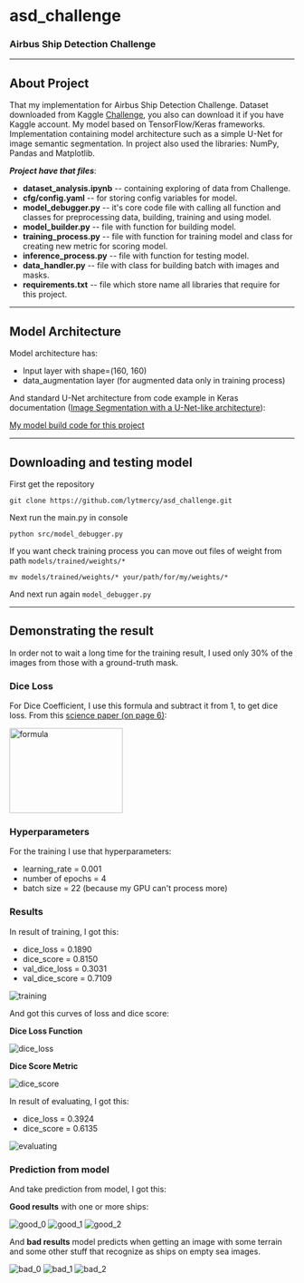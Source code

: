 # asd_challenge
### Airbus Ship Detection Challenge

---

## About Project
That my implementation for Airbus Ship Detection Challenge.
Dataset downloaded from Kaggle [Challenge](https://www.kaggle.com/competitions/airbus-ship-detection/data), you also can download it if you have Kaggle account.
My model based on TensorFlow/Keras frameworks. 
Implementation containing model architecture such as a simple U-Net for image semantic segmentation.
In project also used the libraries: NumPy, Pandas and Matplotlib.

**_Project have that files_**:
- **dataset_analysis.ipynb** -- containing exploring of data from Challenge.
- **cfg/config.yaml** -- for storing config variables for model.
- **model_debugger.py** -- it's core code file with calling all function and classes for preprocessing data, 
  building, training and using model.
- **model_builder.py** -- file with function for building model.
- **training_process.py** -- file with function for training model and class for creating new metric for scoring model.
- **inference_process.py** -- file with function for testing model.
- **data_handler.py** -- file with class for building batch with images and masks.
- **requirements.txt** -- file which store name all libraries that require for this project.

---

## Model Architecture

Model architecture has:
- Input layer with shape=(160, 160)
- data_augmentation layer (for augmented data only in training process)

And standard U-Net architecture from code example in 
Keras documentation ([Image Segmentation with a U-Net-like architecture](https://keras.io/examples/vision/oxford_pets_image_segmentation/#prepare-unet-xceptionstyle-model)):

[My model build code for this project](src/model_builder.py)

---

## Downloading and testing model

First get the repository
```commandline
git clone https://github.com/lytmercy/asd_challenge.git
```
Next run the main.py in console
```commandline
python src/model_debugger.py
```

If you want check training process you can move out files of weight from path `models/trained/weights/*`
```commandline
mv models/trained/weights/* your/path/for/my/weights/*
```
And next run again `model_debugger.py`

---

## Demonstrating the result

In order not to wait a long time for the training result, 
I used only 30% of the images from those with a ground-truth mask.

### Dice Loss
For Dice Coefficient, I use this formula and subtract it from 1, to get dice loss. From this [science paper (on page 6)](https://arxiv.org/pdf/1606.04797v1.pdf):

<img alt="formula" height="150" src="https://latex.codecogs.com/svg.image?D&amp;space;=&amp;space;\frac{2\sum\limits_{i}^{N}&amp;space;p_i&amp;space;g_i}{\sum\limits_{i}^{N}&amp;space;p_i^2&amp;space;&amp;plus;&amp;space;\sum\limits_{i}^{N}&amp;space;g_i^2}" width="200"/>

### Hyperparameters

For the training I use that hyperparameters:
- learning_rate = 0.001
- number of epochs = 4
- batch size = 22 (because my GPU can't process more)

### Results

In result of training, I got this:
- dice_loss = 0.1890
- dice_score = 0.8150
- val_dice_loss = 0.3031
- val_dice_score = 0.7109

![training](readme_images/training_process.png)

And got this curves of loss and dice score:

**Dice Loss Function**

![dice_loss](readme_images/loss_fun_result.png)

**Dice Score Metric**

![dice_score](readme_images/dice_score_result.png)

In result of evaluating, I got this:
- dice_loss = 0.3924
- dice_score = 0.6135

![evaluating](readme_images/evaluating_process.png)

### Prediction from model

And take prediction from model, I got this:

**Good results** with one or more ships:

![good_0](readme_images/good_0.png)
![good_1](readme_images/good_1.png)
![good_2](readme_images/good_2.png)

And **bad results** model predicts when getting an image with some terrain 
and some other stuff that recognize as ships on empty sea images.

![bad_0](readme_images/bad_0.png)
![bad_1](readme_images/bad_1.png)
![bad_2](readme_images/bad_2.png)
